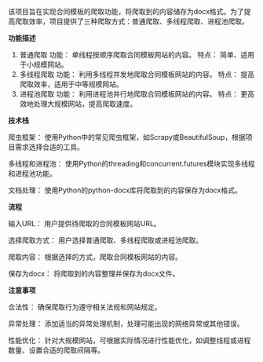   该项目旨在实现合同模板的爬取功能，将爬取到的内容储存为docx格式。为了提高爬取效率，项目提供了三种爬取方式：普通爬取、多线程爬取、进程池爬取。

**功能描述**
  1. 普通爬取
  功能： 单线程按顺序爬取合同模板网站的内容。
  特点： 简单、适用于小规模网站。
  2. 多线程爬取
  功能： 利用多线程并发地爬取合同模板网站的内容。
  特点： 提高爬取效率，适用于中等规模网站。
  3. 进程池爬取
  功能： 利用进程池并行地爬取合同模板网站的内容。
  特点： 更高效地处理大规模网站，提高爬取速度。

**技术栈**

  爬虫框架： 使用Python中的常见爬虫框架，如Scrapy或BeautifulSoup，根据项目需求选择合适的工具。
  
  多线程和进程池： 使用Python的threading和concurrent.futures模块实现多线程和进程池功能。
  
  文档处理： 使用Python的python-docx库将爬取到的内容保存为docx格式。

**流程**

  输入URL： 用户提供待爬取的合同模板网站URL。
  
  选择爬取方式： 用户选择普通爬取、多线程爬取或进程池爬取。
  
  爬取内容： 根据选择的方式，爬取合同模板网站的内容。
  
  保存为docx： 将爬取到的内容整理并保存为docx文件。

**注意事项**

  合法性： 确保爬取行为遵守相关法规和网站规定。
  
  异常处理： 添加适当的异常处理机制，处理可能出现的网络异常或其他错误。
  
  性能优化： 针对大规模网站，可根据实际情况进行性能优化，如调整线程或进程数量、设置合适的爬取间隔等。
